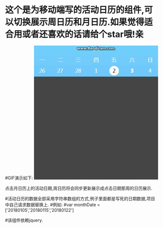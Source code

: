 # 这个是为移动端写的活动日历的组件,可以切换展示周日历和月日历.如果觉得适合用或者还喜欢的话请给个star哦!亲
#GIF演示如下:
![演示](https://github.com/webgameone/week_month_calendar_mobile/blob/master/gif/aa.gif)

点击月日历上的活动日期,周日历将会同步更新展示成点击日期那周的日历展示.

#活动日历的数据全部采用字符串数组的方式,例子里面都是写死的日期数据,项目中自己请求数据替换上.
#例如:
#var monthDate = ['20180105','20180115','20180122']

#该组件依赖jquery.

